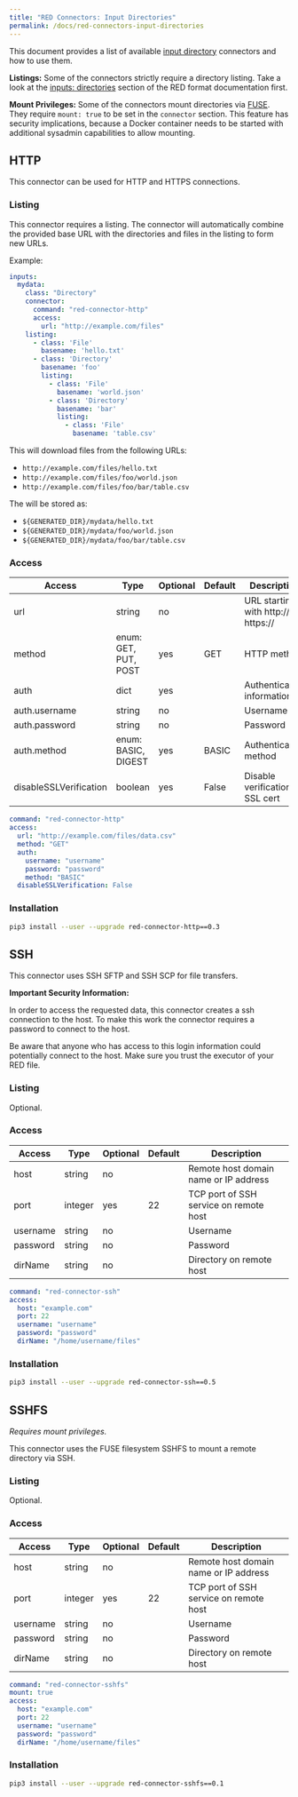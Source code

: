 ```yaml
---
title: "RED Connectors: Input Directories"
permalink: /docs/red-connectors-input-directories
---
```


This document provides a list of available [input directory](/docs/red-format#inputs) connectors and how to use them.

**Listings:** Some of the connectors strictly require a directory listing. Take a look at the [inputs: directories](/docs/red-format#inputs-directories) section of the RED format documentation first.

**Mount Privileges:** Some of the connectors mount directories via [FUSE](https://de.wikipedia.org/wiki/Filesystem_in_Userspace). They require `mount: true` to be set in the `connector` section. This feature has security implications, because a Docker container needs to be started with additional sysadmin capabilities to allow mounting.

## HTTP

This connector can be used for HTTP and HTTPS connections.


### Listing

This connector requires a listing. The connector will automatically combine the provided base URL with the directories and files in the listing to form new URLs.

Example:

```yaml
inputs:
  mydata:
    class: "Directory"
    connector:
      command: "red-connector-http"
      access:
        url: "http://example.com/files"
    listing:
      - class: 'File'
        basename: 'hello.txt'
      - class: 'Directory'
        basename: 'foo'
        listing:
          - class: 'File'
            basename: 'world.json'
          - class: 'Directory'
            basename: 'bar'
            listing:
              - class: 'File'
                basename: 'table.csv'
```

This will download files from the following URLs:

* `http://example.com/files/hello.txt`
* `http://example.com/files/foo/world.json`
* `http://example.com/files/foo/bar/table.csv`

The will be stored as:

* `${GENERATED_DIR}/mydata/hello.txt`
* `${GENERATED_DIR}/mydata/foo/world.json`
* `${GENERATED_DIR}/mydata/foo/bar/table.csv`


### Access

| Access | Type | Optional | Default | Description |
| --- | --- | --- | --- | --- |
| url | string | no | | URL starting with http:// or https:// |
| method | enum: GET, PUT, POST | yes | GET | HTTP method  |
| auth | dict | yes | | Authentication information |
| auth.username | string | no | | Username |
| auth.password | string | no | | Password |
| auth.method | enum: BASIC, DIGEST | yes | BASIC | Authentication method |
| disableSSLVerification | boolean | yes | False | Disable verification of SSL cert |


```yaml
command: "red-connector-http"
access:
  url: "http://example.com/files/data.csv"
  method: "GET"
  auth:
    username: "username"
    password: "password"
    method: "BASIC"
  disableSSLVerification: False
```


### Installation

```bash
pip3 install --user --upgrade red-connector-http==0.3
```


## SSH

This connector uses SSH SFTP and SSH SCP for file transfers.


**Important Security Information:**

In order to access the requested data, this connector creates a ssh connection to the host.
To make this work the connector requires a password to connect to the host.

Be aware that anyone who has access to this login information could potentially connect to the host.
Make sure you trust the executor of your RED file.


### Listing

Optional.


### Access

| Access | Type | Optional | Default | Description |
| --- | --- | --- | --- | --- |
| host | string | no | | Remote host domain name or IP address |
| port | integer | yes | 22 | TCP port of SSH service on remote host |
| username | string | no | | Username |
| password | string | no | | Password |
| dirName | string | no | | Directory on remote host |


```yaml
command: "red-connector-ssh"
access:
  host: "example.com"
  port: 22
  username: "username"
  password: "password"
  dirName: "/home/username/files"
```


### Installation

```bash
pip3 install --user --upgrade red-connector-ssh==0.5
```

## SSHFS

*Requires mount privileges.*

This connector uses the FUSE filesystem SSHFS to mount a remote directory via SSH.


### Listing

Optional.

### Access

| Access | Type | Optional | Default | Description |
| --- | --- | --- | --- | --- |
| host | string | no | | Remote host domain name or IP address |
| port | integer | yes | 22 | TCP port of SSH service on remote host |
| username | string | no | | Username |
| password | string | no | | Password |
| dirName | string | no | | Directory on remote host |


```yaml
command: "red-connector-sshfs"
mount: true
access:
  host: "example.com"
  port: 22
  username: "username"
  password: "password"
  dirName: "/home/username/files"
```

### Installation

```bash
pip3 install --user --upgrade red-connector-sshfs==0.1
```
